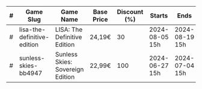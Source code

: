 |#|Game Slug|Game Name|Base Price|Discount (%)|Starts|Ends|
|---|---|---|---|---|---|---|
|#|lisa-the-definitive-edition|LISA: The Definitive Edition|24,19€|30|2024-08-05 15h|2024-08-19 15h|
|#|sunless-skies-bb4947|Sunless Skies: Sovereign Edition|22,99€|100|2024-06-27 15h|2024-07-04 15h|
